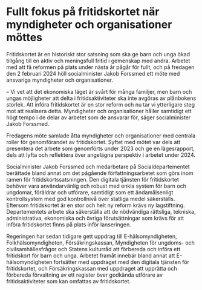 # Fullt fokus på fritidskortet när myndigheter och organisationer möttes

Fritidskortet är en historiskt stor satsning som ska ge barn och unga ökad tillgång till en aktiv och meningsfull fritid i gemenskap med andra. Arbetet med att få reformen på plats under nästa år pågår för fullt, och på fredagen den 2 februari 2024 höll socialminister Jakob Forssmed ett möte med ansvariga myndigheter och organisationer.


– Vi vet att det ekonomiska läget är svårt för många familjer, men barn och ungas möjligheter att delta i fritidsaktiviteter ska inte avgöras av plånbokens storlek. Att införa fritidskortet är en stor reform och nu tar vi ytterligare steg mot att realisera detta. Myndigheter och organisationer håller samtidigt ett högt tempo i de delar av arbetet som de ansvarar för, säger socialminister Jakob Forssmed.

Fredagens möte samlade åtta myndigheter och organisationer med centrala roller för genomförandet av fritidskortet. Syftet med mötet var dels att presentera det arbete som genomförts under 2023 och ge en lägesrapport, dels att lyfta och reflektera över angelägna perspektiv i arbetet under 2024\.

Socialminister Jakob Forssmed och medarbetare på Socialdepartementet berättade bland annat om det pågående författningsarbetet som görs inom ramen för fritidskortssatsningen. Den digitala tjänsten för fritidskortet behöver vara användarvänlig och robust med enkla system för barn och ungdomar, föräldrar och utförare, samtidigt som ett ändamålsenligt kontrollsystem med god kontrollnivå över statliga medel säkerställs. Eftersom fritidskortet är en stor och helt ny reform krävs ny lagstiftning. Departementets arbete ska säkerställa att de nödvändiga rättsliga, tekniska, administrativa, ekonomiska och övriga förutsättningar som krävs för att införa fritidskortet finns på plats inför lanseringen.

Regeringen har sedan tidigare gett uppdrag till E\-hälsomyndigheten, Folkhälsomyndigheten, Försäkringskassan, Myndigheten för ungdoms\- och civilsamhällesfrågor och Statens kulturråd att förbereda och införa ett fritidskort för barn och unga. Arbetet framåt innebär bland annat att E\-hälsomyndigheten fortsätter med uppdraget med den digitala tjänsten för fritidskortet, och Försäkringskassan med uppdraget att upprätta och förbereda förvaltning av ett register över godkända utförare av fritidsaktiviteter som kan omfattas av fritidskortet.
